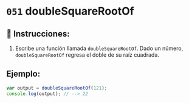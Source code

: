 # `051` doubleSquareRootOf

## 📝 Instrucciones:

1. Escribe una función llamada `doubleSquareRootOf`. Dado un número, `doubleSquareRootOf` regresa el doble de su raíz cuadrada.

## Ejemplo:

```Javascript
var output = doubleSquareRootOf(121);
console.log(output); // --> 22
```